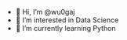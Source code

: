 - 👋 Hi, I’m @wu0gaj
- 👀 I’m interested in Data Science
- 🌱 I’m currently learning Python

<!---
wu0gaj/wu0gaj is a ✨ special ✨ repository because its `README.md` (this file) appears on your GitHub profile.
You can click the Preview link to take a look at your changes.
--->
